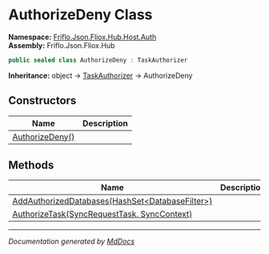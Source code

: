 ﻿<!--  
  <auto-generated>   
    The contents of this file were generated by a tool.  
    Changes to this file may be list if the file is regenerated  
  </auto-generated>   
-->

# AuthorizeDeny Class

**Namespace:** [Friflo.Json.Fliox.Hub.Host.Auth](../index.md)  
**Assembly:** Friflo.Json.Fliox.Hub

```csharp
public sealed class AuthorizeDeny : TaskAuthorizer
```

**Inheritance:** object → [TaskAuthorizer](../TaskAuthorizer/index.md) → AuthorizeDeny

## Constructors

| Name                                     | Description |
| ---------------------------------------- | ----------- |
| [AuthorizeDeny()](constructors/index.md) |             |

## Methods

| Name                                                                                   | Description |
| -------------------------------------------------------------------------------------- | ----------- |
| [AddAuthorizedDatabases(HashSet\<DatabaseFilter\>)](methods/AddAuthorizedDatabases.md) |             |
| [AuthorizeTask(SyncRequestTask, SyncContext)](methods/AuthorizeTask.md)                |             |

___

*Documentation generated by [MdDocs](https://github.com/ap0llo/mddocs)*
